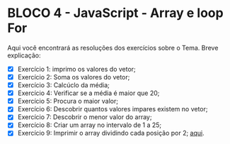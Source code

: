 # BLOCO 4 - JavaScript - Array e loop For

Aqui você encontrará as resoluções dos exercícios sobre o Tema. Breve explicação:
- [X] Exercício 1: imprimo os valores do vetor;
- [X] Exercício 2: Soma os valores do vetor;
- [X] Exercício 3: Calcúclo da média;
- [X] Exercício 4: Verificar se a média é maior que 20;
- [X] Exercício 5: Procura o maior valor;
- [X] Exercício 6: Descobrir quantos valores impares existem no vetor;
- [X] Exercício 7: Descobrir o menor valor do array;
- [X] Exercício 8: Criar um array no intervalo de 1 a 25;
- [X] Exercício 9: Imprimir o array dividindo cada posição por 2;
[aqui](https://github.com/renatomak/trybe-exercises/tree/exercises/4.2/01_introducao/bloco_4_introducao_js/dia_2).